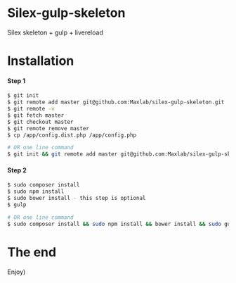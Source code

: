 # Silex-gulp-skeleton
Silex skeleton + gulp + livereload


# Installation
#### Step 1
```sh
$ git init
$ git remote add master git@github.com:Maxlab/silex-gulp-skeleton.git
$ git remote -v
$ git fetch master
$ git checkout master
$ git remote remove master
$ cp /app/config.dist.php /app/config.php

# OR one line command
$ git init && git remote add master git@github.com:Maxlab/silex-gulp-skeleton.git && git remote -v && git fetch master && git checkout master && git remote remove master && cp /app/config.dist.php /app/config.php
```
#### Step 2
```sh
$ sudo composer install
$ sudo npm install
$ sudo bower install - this step is optional
$ gulp

# OR one line command
$ sudo composer install && sudo npm install && bower install && sudo gulp
```

# The end
Enjoy)
